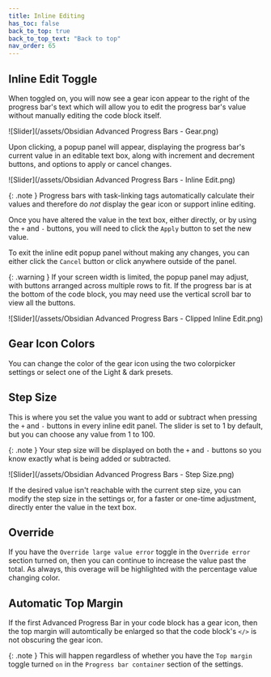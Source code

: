 ```yaml
---
title: Inline Editing
has_toc: false
back_to_top: true
back_to_top_text: "Back to top"
nav_order: 65
---
```


## Inline Edit Toggle
When toggled on, you will now see a gear icon appear to the right of the progress bar's text which will allow you to edit the progress bar's value without manually editing the code block itself.

![Slider](/assets/Obsidian Advanced Progress Bars - Gear.png)

Upon clicking, a popup panel will appear, displaying the progress bar's current value in an editable text box, along with increment and decrement buttons, and options to apply or cancel changes.

![Slider](/assets/Obsidian Advanced Progress Bars - Inline Edit.png)

{: .note }
Progress bars with task-linking tags automatically calculate their values and therefore do *not* display the gear icon or support inline editing.

Once you have altered the value in the text box, either directly, or by using the `+` and `-` buttons, you will need to click the `Apply` button to set the new value.

To exit the inline edit popup panel without making any changes, you can either click the `Cancel` button or click anywhere outside of the panel.

{: .warning }
If your screen width is limited, the popup panel may adjust, with buttons arranged across multiple rows to fit.  If the progress bar is at the bottom of the code block, you may need use the vertical scroll bar to view all the buttons.

![Slider](/assets/Obsidian Advanced Progress Bars - Clipped Inline Edit.png)


## Gear Icon Colors
You can change the color of the gear icon using the two colorpicker settings or select one of the Light & dark presets.

## Step Size
This is where you set the value you want to add or subtract when pressing the `+` and `-` buttons in every inline edit panel.
The slider is set to 1 by default, but you can choose any value from 1 to 100.

{: .note }
Your step size will be displayed on both the `+` and `-` buttons so you know exactly what is being added or subtracted.

![Slider](/assets/Obsidian Advanced Progress Bars - Step Size.png)

If the desired value isn't reachable with the current step size, you can modify the step size in the settings or, for a faster or one-time adjustment, directly enter the value in the text box.

## Override
If you have the `Override large value error` toggle in the `Override error` section turned on, then you can continue to increase the value past the total.  As always, this overage will be highlighted with the percentage value changing color.

## Automatic Top Margin
If the first Advanced Progress Bar in your code block has a gear icon, then the top margin will automtically be enlarged so that the code block's `</>` is not obscuring the gear icon.

{: .note }
This will happen regardless of whether you have the `Top margin` toggle turned `on` in the `Progress bar container` section of the settings.
